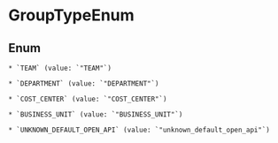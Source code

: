 
# GroupTypeEnum

## Enum


    * `TEAM` (value: `"TEAM"`)

    * `DEPARTMENT` (value: `"DEPARTMENT"`)

    * `COST_CENTER` (value: `"COST_CENTER"`)

    * `BUSINESS_UNIT` (value: `"BUSINESS_UNIT"`)

    * `UNKNOWN_DEFAULT_OPEN_API` (value: `"unknown_default_open_api"`)



